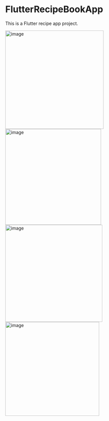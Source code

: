 # FlutterRecipeBookApp

This is a Flutter recipe app project. 

<img width="310" alt="image" src="https://github.com/user-attachments/assets/fc13b8fb-cb0b-4520-8f7e-8b349362a162" />

<img width="302" alt="image" src="https://github.com/user-attachments/assets/0a19f338-accc-4403-b403-2c8a953dde06" />

<img width="306" alt="image" src="https://github.com/user-attachments/assets/5e488ed6-43ed-4fb4-8924-7a70a54576fb" />

<img width="296" alt="image" src="https://github.com/user-attachments/assets/62c5c95c-36b4-4947-8bc8-06eddc0c4cef" />

